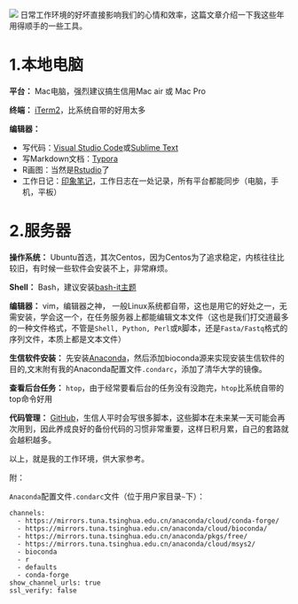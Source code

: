 ![](img/3.ssh.jpg)
日常工作环境的好坏直接影响我们的心情和效率，这篇文章介绍一下我这些年用得顺手的一些工具。

# 1.本地电脑

**平台：** Mac电脑，强烈建议搞生信用Mac air 或 Mac Pro

**终端：** [iTerm2](https://www.iterm2.com/)，比系统自带的好用太多

**编辑器：**

- 写代码：[Visual Studio Code](https://code.visualstudio.com/)或[Sublime Text](http://www.sublimetext.com/3)
- 写Markdown文档：[Typora](https://www.typora.io/)
- R画图：当然是[Rstudio](https://rstudio.com/products/rstudio/)了
- 工作日记：[印象笔记](https://www.yinxiang.com/)，工作日志在一处记录，所有平台都能同步（电脑，手机，平板）

# 2.服务器

**操作系统：** Ubuntu首选，其次Centos，因为Centos为了追求稳定，内核往往比较旧，有时候一些软件会安装不上，非常麻烦。

**Shell：** Bash，建议安装[bash-it主题](https://github.com/Bash-it/bash-it/)

**编辑器：** vim，编辑器之神， 一般Linux系统都自带，这也是用它的好处之一，无需安装，学会这一个，在任务服务器上都能编辑文本文件（这也是我们打交道最多的一种文件格式，不管是`Shell, Python, Perl`或`R`脚本，还是`Fasta/Fastq`格式的序列文件，本质上都是文本文件）

**生信软件安装：** 先安装[Anaconda](https://www.anaconda.com/)，然后添加bioconda源来实现安装生信软件的目的,文末附有我的Anaconda配置文件`.condarc`，添加了清华大学的镜像。

**查看后台任务：** `htop`，由于经常要看后台的任务没有没跑完，`htop`比系统自带的top命令好用

**代码管理：** [GitHub](https://github.com/)，生信人平时会写很多脚本，这些脚本在未来某一天可能会再次用到，因此养成良好的备份代码的习惯非常重要，这样日积月累，自己的套路就会越积越多。

以上，就是我的工作环境，供大家参考。

附：

`Anaconda`配置文件`.condarc`文件（位于用户家目录`~`下）：

```
channels:
  - https://mirrors.tuna.tsinghua.edu.cn/anaconda/cloud/conda-forge/
  - https://mirrors.tuna.tsinghua.edu.cn/anaconda/cloud/bioconda/
  - https://mirrors.tuna.tsinghua.edu.cn/anaconda/pkgs/free/
  - https://mirrors.tuna.tsinghua.edu.cn/anaconda/cloud/msys2/
  - bioconda
  - r
  - defaults
  - conda-forge
show_channel_urls: true
ssl_verify: false
```

